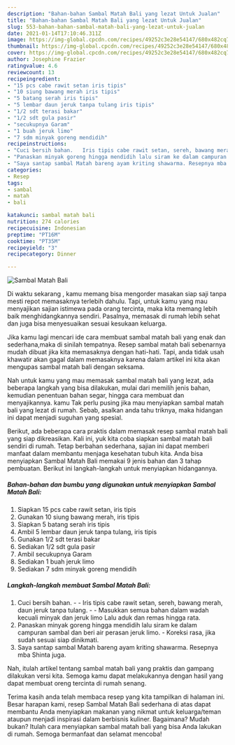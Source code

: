 ```yaml
---
description: "Bahan-bahan Sambal Matah Bali yang lezat Untuk Jualan"
title: "Bahan-bahan Sambal Matah Bali yang lezat Untuk Jualan"
slug: 553-bahan-bahan-sambal-matah-bali-yang-lezat-untuk-jualan
date: 2021-01-14T17:10:46.311Z
image: https://img-global.cpcdn.com/recipes/49252c3e28e54147/680x482cq70/sambal-matah-bali-foto-resep-utama.jpg
thumbnail: https://img-global.cpcdn.com/recipes/49252c3e28e54147/680x482cq70/sambal-matah-bali-foto-resep-utama.jpg
cover: https://img-global.cpcdn.com/recipes/49252c3e28e54147/680x482cq70/sambal-matah-bali-foto-resep-utama.jpg
author: Josephine Frazier
ratingvalue: 4.6
reviewcount: 13
recipeingredient:
- "15 pcs cabe rawit setan iris tipis"
- "10 siung bawang merah iris tipis"
- "5 batang serah iris tipis"
- "5 lembar daun jeruk tanpa tulang iris tipis"
- "1/2 sdt terasi bakar"
- "1/2 sdt gula pasir"
- "secukupnya Garam"
- "1 buah jeruk limo"
- "7 sdm minyak goreng mendidih"
recipeinstructions:
- "Cuci bersih bahan.   Iris tipis cabe rawit setan, sereh, bawang merah, daun jeruk tanpa tulang.  Masukkan semua bahan dalam wadah kecuali minyak dan jeruk limo Lalu aduk dan remas hingga rata."
- "Panaskan minyak goreng hingga mendidih lalu siram ke dalam campuran sambal dan beri air perasan jeruk limo. Koreksi rasa, jika sudah sesuai siap dinikmati."
- "Saya santap sambal Matah bareng ayam kriting shawarma. Resepnya mba Shinta juga."
categories:
- Resep
tags:
- sambal
- matah
- bali

katakunci: sambal matah bali 
nutrition: 274 calories
recipecuisine: Indonesian
preptime: "PT16M"
cooktime: "PT35M"
recipeyield: "3"
recipecategory: Dinner

---
```



![Sambal Matah Bali](https://img-global.cpcdn.com/recipes/49252c3e28e54147/680x482cq70/sambal-matah-bali-foto-resep-utama.jpg)

Di waktu  sekarang , kamu memang bisa mengorder masakan siap saji tanpa mesti repot memasaknya terlebih dahulu. Tapi, untuk kamu yang mau menyajikan sajian istimewa pada orang tercinta, maka kita memang lebih baik menghidangkannya sendiri. Pasalnya, memasak di rumah lebih sehat dan juga bisa menyesuaikan sesuai kesukaan keluarga.

Jika kamu lagi mencari ide cara membuat sambal matah bali yang enak dan sederhana,maka di sinilah tempatnya. Resep sambal matah bali  sebenarnya mudah dibuat jika kita memasaknya dengan hati-hati. Tapi, anda tidak usah khawatir akan gagal dalam memasaknya 
karena dalam artikel ini kita akan mengupas sambal matah bali dengan seksama.  



Nah untuk kamu yang mau memasak sambal matah bali yang lezat, ada beberapa langkah yang bisa dilakukan, mulai dari memilih jenis bahan, kemudian penentuan bahan segar, hingga cara membuat dan menyajikannya. kamu Tak perlu pusing jika mau menyiapkan sambal matah bali yang lezat di rumah. Sebab, asalkan anda  tahu triknya, maka hidangan ini dapat menjadi suguhan yang spesial.

Berikut, ada beberapa cara praktis  dalam memasak resep sambal matah bali yang siap dikreasikan. Kali ini, yuk kita coba siapkan sambal matah bali sendiri di rumah. Tetap berbahan sederhana, sajian ini dapat memberi manfaat dalam membantu menjaga kesehatan tubuh kita. Anda bisa menyiapkan Sambal Matah Bali memakai 9 jenis bahan dan 3 tahap pembuatan. Berikut ini langkah-langkah untuk menyiapkan hidangannya.

<!--inarticleads1-->

##### Bahan-bahan dan bumbu yang digunakan untuk menyiapkan Sambal Matah Bali:

1. Siapkan 15 pcs cabe rawit setan, iris tipis
1. Gunakan 10 siung bawang merah, iris tipis
1. Siapkan 5 batang serah iris tipis
1. Ambil 5 lembar daun jeruk tanpa tulang, iris tipis
1. Gunakan 1/2 sdt terasi bakar
1. Sediakan 1/2 sdt gula pasir
1. Ambil secukupnya Garam
1. Sediakan 1 buah jeruk limo
1. Sediakan 7 sdm minyak goreng mendidih




<!--inarticleads2-->

##### Langkah-langkah membuat Sambal Matah Bali:

1. Cuci bersih bahan.  -  - Iris tipis cabe rawit setan, sereh, bawang merah, daun jeruk tanpa tulang. -  - Masukkan semua bahan dalam wadah kecuali minyak dan jeruk limo Lalu aduk dan remas hingga rata.
1. Panaskan minyak goreng hingga mendidih lalu siram ke dalam campuran sambal dan beri air perasan jeruk limo. - Koreksi rasa, jika sudah sesuai siap dinikmati.
1. Saya santap sambal Matah bareng ayam kriting shawarma. Resepnya mba Shinta juga.




Nah, itulah artikel tentang  sambal matah bali  yang praktis dan gampang dilakukan versi kita. Semoga kamu dapat melakukannya dengan hasil yang dapat membuat oreng tercinta di rumah senang. 

Terima kasih anda telah membaca resep yang kita tampilkan di halaman ini. Besar harapan kami, resep  Sambal Matah Bali sederhana di atas dapat membantu Anda menyiapkan makanan yang nikmat untuk keluarga/teman ataupun menjadi inspirasi dalam berbisnis kuliner. Bagaimana? Mudah bukan? Itulah cara menyiapkan sambal matah bali yang bisa Anda lakukan di rumah. Semoga bermanfaat dan selamat mencoba!

